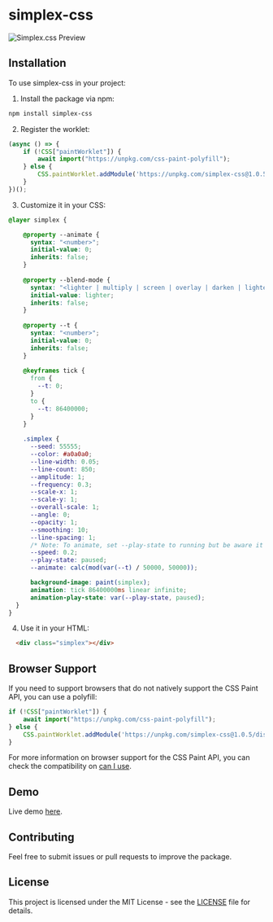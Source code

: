 # simplex-css

![Simplex.css Preview](https://github.com/sfearl1/sfearl1.github.io/blob/ed03e64e50300cf0518bbc978770dbf03f9078c6/paint-worklets/simplex-css/assets/simplex-css.png)

## Installation

To use simplex-css in your project:

1. Install the package via npm:

```bash
npm install simplex-css
```

2. Register the worklet:

```javascript
(async () => {
    if (!CSS["paintWorklet"]) {
        await import("https://unpkg.com/css-paint-polyfill");
    } else {
        CSS.paintWorklet.addModule('https://unpkg.com/simplex-css@1.0.5/dist/simplex.min.js');
    }
})();
```

3. Customize it in your CSS:

```css
@layer simplex {

    @property --animate {
      syntax: "<number>";
      initial-value: 0;
      inherits: false;
    }
    
    @property --blend-mode {
      syntax: "<lighter | multiply | screen | overlay | darken | lighten | color-dodge | color-burn | hard-light | soft-light | difference | exclusion | hue | saturation | color | luminosity>";
      initial-value: lighter;
      inherits: false;
    }
    
    @property --t {
      syntax: "<number>";
      initial-value: 0;
      inherits: false;
    }
  
    @keyframes tick {
      from {
        --t: 0;
      }
      to {
        --t: 86400000;
      }
    }
    
    .simplex {
      --seed: 55555;
      --color: #a0a0a0;
      --line-width: 0.05;
      --line-count: 850;
      --amplitude: 1;
      --frequency: 0.3;
      --scale-x: 1;
      --scale-y: 1;
      --overall-scale: 1;
      --angle: 0;
      --opacity: 1;
      --smoothing: 10;
      --line-spacing: 1;
      /* Note: To animate, set --play-state to running but be aware it may impact performance. */
      --speed: 0.2;
      --play-state: paused;
      --animate: calc(mod(var(--t) / 50000, 50000));

      background-image: paint(simplex);
      animation: tick 86400000ms linear infinite;
      animation-play-state: var(--play-state, paused);
  }
}
```

4. Use it in your HTML:

```html
  <div class="simplex"></div>
```

## Browser Support

If you need to support browsers that do not natively support the CSS Paint API, you can use a polyfill:

```javascript
if (!CSS["paintWorklet"]) {
    await import("https://unpkg.com/css-paint-polyfill");
} else {
    CSS.paintWorklet.addModule('https://unpkg.com/simplex-css@1.0.5/dist/simplex.min.js');
}
```
    
For more information on browser support for the CSS Paint API, you can check the compatibility on [can I use](https://caniuse.com/css-paint-api).

## Demo

Live demo [here](https://sfearl1.github.io/paint-worklets/simplex/index.html).

## Contributing

Feel free to submit issues or pull requests to improve the package.

## License

This project is licensed under the MIT License - see the [LICENSE](LICENSE) file for details.